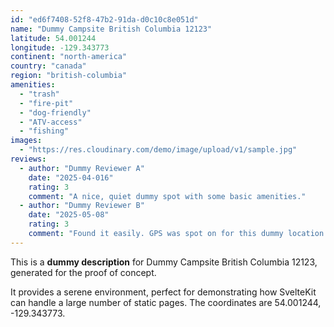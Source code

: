```yaml
---
id: "ed6f7408-52f8-47b2-91da-d0c10c8e051d"
name: "Dummy Campsite British Columbia 12123"
latitude: 54.001244
longitude: -129.343773
continent: "north-america"
country: "canada"
region: "british-columbia"
amenities:
  - "trash"
  - "fire-pit"
  - "dog-friendly"
  - "ATV-access"
  - "fishing"
images:
  - "https://res.cloudinary.com/demo/image/upload/v1/sample.jpg"
reviews:
  - author: "Dummy Reviewer A"
    date: "2025-04-016"
    rating: 3
    comment: "A nice, quiet dummy spot with some basic amenities."
  - author: "Dummy Reviewer B"
    date: "2025-05-08"
    rating: 3
    comment: "Found it easily. GPS was spot on for this dummy location."
---
```


This is a **dummy description** for Dummy Campsite British Columbia 12123, generated for the proof of concept.

It provides a serene environment, perfect for demonstrating how SvelteKit can handle a large number of static pages. The coordinates are 54.001244, -129.343773.
